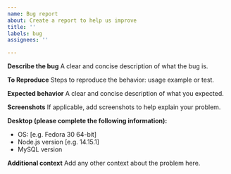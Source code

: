 ```yaml
---
name: Bug report
about: Create a report to help us improve
title: ''
labels: bug
assignees: ''

---
```


**Describe the bug**
A clear and concise description of what the bug is.

**To Reproduce**
Steps to reproduce the behavior: usage example or test.

**Expected behavior**
A clear and concise description of what you expected.

**Screenshots**
If applicable, add screenshots to help explain your problem.

**Desktop (please complete the following information):**
 - OS: [e.g. Fedora 30 64-bit]
 - Node.js version [e.g. 14.15.1]
 - MySQL version

**Additional context**
Add any other context about the problem here.

